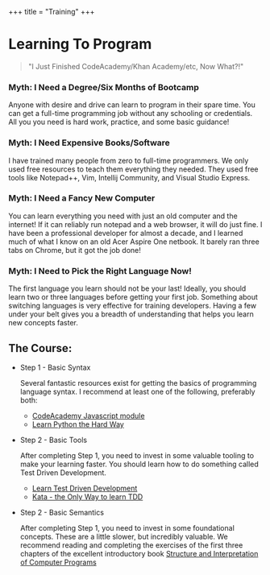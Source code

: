 +++
title = "Training"
+++

<h1 class="centereded">Learning To Program</h1>

> "I Just Finished CodeAcademy/Khan Academy/etc, Now What?!"

### Myth: I Need a Degree/Six Months of Bootcamp

Anyone with desire and drive can learn to program in their spare time. You can
get a full-time programming job without any schooling or credentials. All you
you need is hard work, practice, and some basic guidance!

### Myth: I Need Expensive Books/Software

I have trained many people from zero to full-time programmers. We only used free
resources to teach them everything they needed. They used free tools like
Notepad++, Vim, Intellij Community, and Visual Studio Express.

### Myth: I Need a Fancy New Computer

You can learn everything you need with just an old computer and the internet! If
it can reliably run notepad and a web browser, it will do just fine. I have been
a professional developer for almost a decade, and I learned much of what I know
on an old Acer Aspire One netbook. It barely ran three tabs on Chrome, but it
got the job done!

### Myth: I Need to Pick the Right Language Now!

The first language you learn should not be your last! Ideally, you should learn
two or three languages before getting your first job. Something about switching
languages is very effective for training developers. Having a few under your
belt gives you a breadth of understanding that helps you learn new concepts
faster.

## The Course:

* Step 1 - Basic Syntax

    Several fantastic resources exist for getting the basics of programming
    language syntax. I recommend at least one of the following, preferably both:
    * [CodeAcademy Javascript module](https://www.codecademy.com/learn/javascript)
    * [Learn Python the Hard Way](https://learnpythonthehardway.org/)

* Step 2 - Basic Tools

    After completing Step 1, you need to invest in some valuable tooling to make
    your learning faster. You should learn how to do something called Test
    Driven Development. 
    
    * [Learn Test Driven Development](https://github.com/dwyl/learn-tdd)
    * [Kata - the Only Way to learn TDD](http://www.peterprovost.org/blog/2012/05/02/kata-the-only-way-to-learn-tdd/)

* Step 2 - Basic Semantics

    After completing Step 1, you need to invest in some foundational concepts.
    These are a little slower, but incredibly valuable. We recommend reading and
    completing the exercises of the first three chapters of the excellent
    introductory book
    [Structure and Interpretation of Computer Programs](https://mitpress.mit.edu/sicp/full-text/book/book.html)


